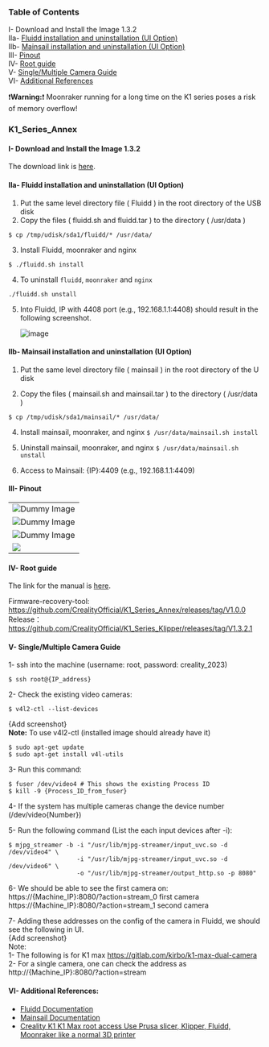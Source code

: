 ### Table of Contents
I- Download and Install the Image 1.3.2  
IIa- [Fluidd installation and uninstallation (UI Option)](#iia--fluidd-installation-and-uninstallation-ui-option)  
IIb- [Mainsail installation and uninstallation (UI Option)](#iib--mainsail-installation-and-uninstallation-ui-option)  
III- [Pinout](#iii--pinout)  
IV- [Root guide](#iv--root-guide)  
V- [Single/Multiple Camera Guide](#v--singlemultiple-camera-guide)  
VI- [Additional References](#vi--additional-references)  

❗__Warning:__❗ Moonraker running for a long time on the K1 series poses a risk of memory overflow!

### K1_Series_Annex
#### I- Download and Install the Image 1.3.2  

  The download link is [here](https://drive.google.com/file/d/1_wLlbcfyCP2RPORpwKGLmsMj5SPtc_uC/view?usp=drive_link).

#### IIa- Fluidd installation and uninstallation (UI Option)
  
  1) Put the same level directory file ( Fluidd ) in the root directory of the USB disk
  2) Copy the files ( fluidd.sh and fluidd.tar ) to the directory ( /usr/data )
  ```
  $ cp /tmp/udisk/sda1/fluidd/* /usr/data/
  ```
  3) Install Fluidd, moonraker and nginx
  ```
  $ ./fluidd.sh install
  ```
  4) To uninstall `fluidd`, `moonraker` and `nginx`  
  ```
  ./fluidd.sh unstall
  ```
  5) Into Fluidd, IP with 4408 port (e.g., 192.168.1.1:4408) should result in the following screenshot.

     ![image](https://github.com/bankh/K1_Series_Annex/assets/9688867/2583ea1f-3ed0-4de2-9e2f-28efc6731768)

#### IIb- Mainsail installation and uninstallation (UI Option)
   1) Put the same level directory file ( mainsail ) in the root directory of the U disk  

   2) Copy the files ( mainsail.sh and mainsail.tar ) to the directory ( /usr/data )
      
    
    $ cp /tmp/udisk/sda1/mainsail/* /usr/data/
    
      
   4) Install mainsail, moonraker, and nginx `$ /usr/data/mainsail.sh install`

   5) Uninstall mainsail, moonraker, and nginx `$ /usr/data/mainsail.sh unstall`

   6) Access to Mainsail: {IP}:4409 (e.g., 192.168.1.1:4409)

#### III- Pinout

 <table>
    <tr>
        <td><img src="./pin out/Nozzle-board-A-en.JPEG" alt="Dummy Image"></td>
    </tr>
    <tr>
        <td><img src="./pin out/Nozzle-board-B-en.JPEG" alt="Dummy Image"></td>
    </tr>
    <tr>
        <td><img src="./pin out/motherboard-en.PNG" alt="Dummy Image"></td>
    </tr>
    <tr>
        <td><img src="./pin out/motherboard-pinout.JPEG"></td>
    </tr>
</table>
  

#### IV- Root guide
The link for the manual is [here](https://github.com/bankh/K1_Series_Annex/blob/main/root%20guide/K1%20Series%20root%20guide.pdf).

Firmware-recovery-tool: https://github.com/CrealityOfficial/K1_Series_Annex/releases/tag/V1.0.0  
Release： https://github.com/CrealityOfficial/K1_Series_Klipper/releases/tag/V1.3.2.1  

#### V- Single/Multiple Camera Guide  
1- ssh into the machine (username: root, password: creality_2023)
```
$ ssh root@{IP_address}
```

2- Check the existing video cameras:
```
$ v4l2-ctl --list-devices
```
{Add screenshot}  
__Note:__ To use v4l2-ctl (installed image should already have it)
```
$ sudo apt-get update
$ sudo apt-get install v4l-utils
```

3- Run this command:
```
$ fuser /dev/video4 # This shows the existing Process ID
$ kill -9 {Process_ID_from_fuser}
```

4- If the system has multiple cameras change the device number (/dev/video{Number})

5- Run the following command (List the each input devices after -i):
```
$ mjpg_streamer -b -i "/usr/lib/mjpg-streamer/input_uvc.so -d /dev/video4" \
                   -i "/usr/lib/mjpg-streamer/input_uvc.so -d /dev/video6" \
                   -o "/usr/lib/mjpg-streamer/output_http.so -p 8080"
```

6- We should be able to see the first camera on:  
https://{Machine_IP}:8080/?action=stream_0 first camera  
https://{Machine_IP}:8080/?action=stream_1 second camera  

7- Adding these addresses on the config of the camera in Fluidd, we should see the following in UI.  
{Add screenshot}  
Note:  
1- The following is for K1 max https://gitlab.com/kirbo/k1-max-dual-camera  
2- For a single camera, one can check the address as http://{Machine_IP}:8080/?action=stream

#### VI- Additional References:
- [Fluidd Documentation](https://docs.fluidd.xyz/)
- [Mainsail Documentation](https://docs.mainsail.xyz/)
- [Creality K1 K1 Max root access Use Prusa slicer, Klipper, Fluidd, Moonraker like a normal 3D printer](https://www.youtube.com/watch?v=l2JCWSBQczg)
